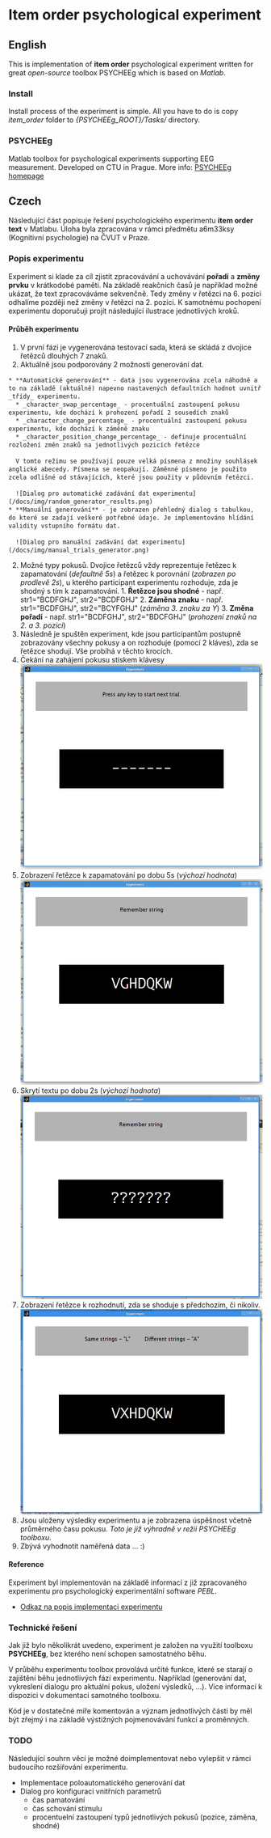 # Item order psychological experiment

## English
This is implementation of **item order** psychological experiment written for great _open-source_ toolbox PSYCHEEg which is based on _Matlab_.

### Install
Install process of the experiment is simple. All you have to do is copy _item_order_ folder to _{PSYCHEEg_ROOT}/Tasks/_ directory.

### PSYCHEEg
Matlab toolbox for psychological experiments supporting EEG measurement. Developed on CTU in Prague. More info: [PSYCHEEg homepage](http://bio.felk.cvut.cz/psychee/)

## Czech

Následující část popisuje řešení psychologického experimentu **item order text** v Matlabu. Úloha byla zpracována v rámci předmětu a6m33ksy (Kognitivní psychologie) na ČVUT v Praze.

### Popis experimentu
Experiment si klade za cíl zjistit zpracovávání a uchovávání **pořadí** a **změny prvku** v krátkodobé paměti. Na základě reakčních časů je například možné ukázat, že text zpracováváme sekvenčně. Tedy změny v řetězci na 6. pozici odhalíme později než změny v řetězci na 2. pozici.
K samotnému pochopení experimentu doporučuji projít následující ilustrace jednotlivých kroků.

#### Průběh experimentu
1. V první fázi je vygenerována testovací sada, která se skládá z dvojice řetězců dlouhých 7 znaků. 
  1. Aktuálně jsou podporovány 2 možnosti generování dat.

    * **Automatické generování** - data jsou vygenerována zcela náhodně a to na základě (aktuálně) napevno nastavených defaultních hodnot uvnitř _třídy_ experimentu.
      * _character_swap_percentage_ - procentuální zastoupení pokusu experimentu, kde dochází k prohození pořadí 2 sousedích znaků
      * _character_change_percentage_ - procentuální zastoupení pokusu experimentu, kde dochází k záměně znaku
      * _character_position_change_percentage_ - definuje procentuální rozložení změn znaků na jednotlivých pozicích řetězce
      
      V tomto režimu se používají pouze velká písmena z množiny souhlásek anglické abecedy. Písmena se neopakují. Záměnné písmeno je použito zcela odlišné od stávajících, které jsou použity v půdovním řetězci.
    
      ![Dialog pro automatické zadávání dat experimentu](/docs/img/random_generator_results.png)
    * **Manuální generování** - je zobrazen přehledný dialog s tabulkou, do které se zadají veškeré potřebné údaje. Je implementováno hlídání validity vstupního formátu dat.
  
      ![Dialog pro manuální zadávání dat experimentu](/docs/img/manual_trials_generator.png)
  
  2. Možné typy pokusů.
    Dvojice řetězců vždy reprezentuje řetězec k zapamatování (_defaultně 5s_) a řetězec k porovnání (_zobrazen po prodlevě 2s_), u kterého participant experimentu rozhoduje, zda je shodný s tím k zapamatování.
    1. **Řetězce jsou shodné** - např. str1="BCDFGHJ", str2="BCDFGHJ"
    2. **Záměna znaku** - např. str1="BCDFGHJ", str2="BCYFGHJ" (_záměna 3. znaku za Y_)
    3. **Změna pořadí** - např. str1="BCDFGHJ", str2="BDCFGHJ" (_prohození znaků na 2. a 3. pozici_)
2. Následně je spuštěn experiment, kde jsou participantům postupně zobrazovány všechny pokusy a on rozhoduje (pomocí 2 kláves), zda se řetězce shodují. Vše probíhá v těchto krocích.
  1. Čekání na zahájení pokusu stiskem klávesy
    ![Dialog - stav před začátkem pokusu](/docs/img/experiment_run_begin_trial.png)
  2. Zobrazení řetězce k zapamatování po dobu 5s (_výchozí hodnota_)
    ![Dialog - stav memorování řetězce](/docs/img/experiment_run_remember_string.png)
  3. Skrytí textu po dobu 2s (_výchozí hodnota_)
    ![Dialog - stav skrytí řetězce](/docs/img/experiment_run_memorize_phase.png)
  4. Zobrazení řetězce k rozhodnutí, zda se shoduje s předchozím, či nikoliv.
    ![Dialog - stav rozhodování shodnosti](/docs/img/experiment_run_compare_string.png)
3. Jsou uloženy výsledky experimentu a je zobrazena úspěšnost včetně průměrného času pokusu. _Toto je již výhradně v režii PSYCHEEg toolboxu_.
4. Zbývá vyhodnotit naměřená data ... :)

  
#### Reference
Experiment byl implementován na základě informací z již zpracovaného experimentu pro psychologický experimentální software _PEBL_.
* [Odkaz na popis implementaci experimentu](http://peblblog.blogspot.cz/2010/06/item-order-test.html)

### Technické řešení
Jak již bylo několikrát uvedeno, experiment je založen na využití toolboxu **PSYCHEEg**, bez kterého není schopen samostatného běhu.

V průběhu experimentu toolbox provolává určité funkce, které se starají o zajištění běhu jednotlivých fází experimentu. Například (generování dat, vykreslení dialogu pro aktuální pokus, uložení výsledků, ...). Více informací k dispozici v dokumentaci samotného toolboxu.

Kód je v dostatečné míře komentován a význam jednotlivých části by měl být zřejmý i na základě výstižných pojmenovávání funkcí a proměnných.

### TODO
Následující souhrn věcí je možné doimplementovat nebo vylepšit v rámci budoucího rozšiřování experimentu.

* Implementace poloautomatického generování dat
* Dialog pro konfiguraci vnitřních parametrů
	* čas pamatování
	* čas schování stimulu
	* procentuelní zastoupení typů jednotlivých pokusů (pozice, záměna, shodné)
